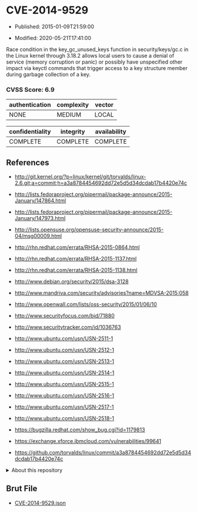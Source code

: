# CVE-2014-9529

- Published: 2015-01-09T21:59:00

- Modified: 2020-05-21T17:41:00

Race condition in the key_gc_unused_keys function in security/keys/gc.c in the Linux kernel through 3.18.2 allows local users to cause a denial of service (memory corruption or panic) or possibly have unspecified other impact via keyctl commands that trigger access to a key structure member during garbage collection of a key.

### CVSS Score: **6.9**

| authentication | complexity | vector |
| --- | --- | --- |
| NONE | MEDIUM | LOCAL |

| confidentiality | integrity | availability |
| --- | --- | --- |
| COMPLETE | COMPLETE | COMPLETE |

## References

* http://git.kernel.org/?p=linux/kernel/git/torvalds/linux-2.6.git;a=commit;h=a3a8784454692dd72e5d5d34dcdab17b4420e74c

* http://lists.fedoraproject.org/pipermail/package-announce/2015-January/147864.html

* http://lists.fedoraproject.org/pipermail/package-announce/2015-January/147973.html

* http://lists.opensuse.org/opensuse-security-announce/2015-04/msg00009.html

* http://rhn.redhat.com/errata/RHSA-2015-0864.html

* http://rhn.redhat.com/errata/RHSA-2015-1137.html

* http://rhn.redhat.com/errata/RHSA-2015-1138.html

* http://www.debian.org/security/2015/dsa-3128

* http://www.mandriva.com/security/advisories?name=MDVSA-2015:058

* http://www.openwall.com/lists/oss-security/2015/01/06/10

* http://www.securityfocus.com/bid/71880

* http://www.securitytracker.com/id/1036763

* http://www.ubuntu.com/usn/USN-2511-1

* http://www.ubuntu.com/usn/USN-2512-1

* http://www.ubuntu.com/usn/USN-2513-1

* http://www.ubuntu.com/usn/USN-2514-1

* http://www.ubuntu.com/usn/USN-2515-1

* http://www.ubuntu.com/usn/USN-2516-1

* http://www.ubuntu.com/usn/USN-2517-1

* http://www.ubuntu.com/usn/USN-2518-1

* https://bugzilla.redhat.com/show_bug.cgi?id=1179813

* https://exchange.xforce.ibmcloud.com/vulnerabilities/99641

* https://github.com/torvalds/linux/commit/a3a8784454692dd72e5d5d34dcdab17b4420e74c

<details>
<summary>About this repository</summary> 

  This repository is part of the project [Live Hack CVE](https://github.com/Live-Hack-CVE). Main website can be found [www.live-hack.org](https://www.live-hack.org) 
  
  Made by [Sn0wAlice](https://github.com/Sn0wAlice) for the people that care about security and need to have a feed of the latest CVEs. Hope you enjoy it, don't forget to star the repo and follow me on [Twitter](https://twitter.com/Sn0wAlice) and [Github](https://github.com/Sn0wAlice). And that is my [personnal website](https://www.alice-snow.me/)

  - [Home Page](https://github.com/Live-Hack-CVE)
  - [Framework](https://github.com/Live-Hack-CVE/cve-framework)
  - [CVE database](https://github.com/Live-Hack-CVE/full_database)
  - [Changelog](https://github.com/Live-Hack-CVE/Changelog)
</details>

## Brut File

* [CVE-2014-9529.json](https://raw.githubusercontent.com/Live-Hack-CVE/full_database/main/cves/2014/CVE-2014-9529.json)


